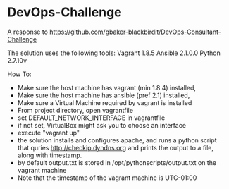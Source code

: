# DevOps-Challenge
A response to https://github.com/gbaker-blackbirdit/DevOps-Consultant-Challenge


The solution uses the following tools: 
Vagrant 1.8.5 
Ansible 2.1.0.0 
Python 2.7.10v

How To: 
- Make sure the host machine has vagrant (min 1.8.4) installed, 
- Make sure the host machine has ansible (pref 2.1) installed,
- Make sure a Virtual Machine required by vagrant is installed 
- From project directory, open vagrantfile
- set DEFAULT_NETWORK_INTERFACE in vagrantfile 
- if not set, VirtualBox might ask you to choose an interface
- execute "vagrant up"
- the solution installs and configures apache, and runs a python script that quries http://checkip.dyndns.org and prints the output to a file, along with timestamp. 
- by default output.txt is stored in /opt/pythonscripts/output.txt on the vagrant machine
- Note that the timestamp of the vagrant machine is UTC-01:00

